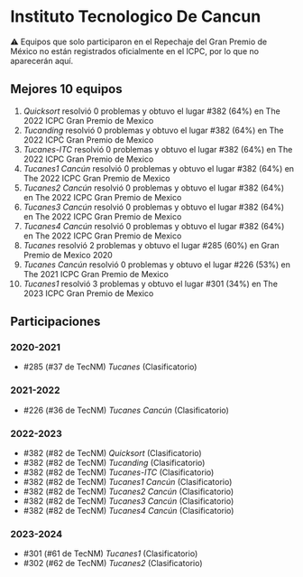 # Instituto Tecnologico De Cancun

:warning: Equipos que solo participaron en el Repechaje del Gran Premio de México no están registrados oficialmente en el ICPC, por lo que no aparecerán aquí.

## Mejores 10 equipos

1. _Quicksort_ resolvió 0 problemas y obtuvo el lugar #382 (64%) en The 2022 ICPC Gran Premio de Mexico
1. _Tucanding_ resolvió 0 problemas y obtuvo el lugar #382 (64%) en The 2022 ICPC Gran Premio de Mexico
1. _Tucanes-ITC_ resolvió 0 problemas y obtuvo el lugar #382 (64%) en The 2022 ICPC Gran Premio de Mexico
1. _Tucanes1 Cancún_ resolvió 0 problemas y obtuvo el lugar #382 (64%) en The 2022 ICPC Gran Premio de Mexico
1. _Tucanes2 Cancún_ resolvió 0 problemas y obtuvo el lugar #382 (64%) en The 2022 ICPC Gran Premio de Mexico
1. _Tucanes3 Cancún_ resolvió 0 problemas y obtuvo el lugar #382 (64%) en The 2022 ICPC Gran Premio de Mexico
1. _Tucanes4 Cancún_ resolvió 0 problemas y obtuvo el lugar #382 (64%) en The 2022 ICPC Gran Premio de Mexico
1. _Tucanes_ resolvió 2 problemas y obtuvo el lugar #285 (60%) en Gran Premio de Mexico 2020
1. _Tucanes Cancún_ resolvió 0 problemas y obtuvo el lugar #226 (53%) en The 2021 ICPC Gran Premio de Mexico
1. _Tucanes1_ resolvió 3 problemas y obtuvo el lugar #301 (34%) en The 2023 ICPC Gran Premio de Mexico

## Participaciones

### 2020-2021

- #285 (#37 de TecNM) _Tucanes_ (Clasificatorio)

### 2021-2022

- #226 (#36 de TecNM) _Tucanes Cancún_ (Clasificatorio)

### 2022-2023

- #382 (#82 de TecNM) _Quicksort_ (Clasificatorio)
- #382 (#82 de TecNM) _Tucanding_ (Clasificatorio)
- #382 (#82 de TecNM) _Tucanes-ITC_ (Clasificatorio)
- #382 (#82 de TecNM) _Tucanes1 Cancún_ (Clasificatorio)
- #382 (#82 de TecNM) _Tucanes2 Cancún_ (Clasificatorio)
- #382 (#82 de TecNM) _Tucanes3 Cancún_ (Clasificatorio)
- #382 (#82 de TecNM) _Tucanes4 Cancún_ (Clasificatorio)

### 2023-2024

- #301 (#61 de TecNM) _Tucanes1_ (Clasificatorio)
- #302 (#62 de TecNM) _Tucanes2_ (Clasificatorio)



